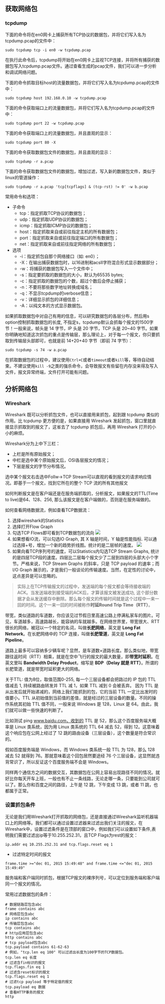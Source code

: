 ## 获取网络包
### tcpdump
下面的命令将在en0网卡上捕获所有TCP协议的数据包，并将它们写入名为tcpdump.pcap的文件中：
```shell
sudo tcpdump tcp -i en0 -w tcpdump.pcap
```

在执行此命令后，tcpdump将开始在en0网卡上监视TCP连接，并将所有捕获的数据包写入tcpdump.pcap文件。通过查看生成的pcap文件，我们可以进一步分析和调试网络问题。

下面的命令抓取目标host的流量数据包，并将它们写入名为tcpdump.pcap的文件中：
```shell
sudo tcpdump host 192.168.0.10 -w tcpdump.pcap
```

下面的命令获取端口上的流量数据包，并将它们写入名为tcpdump.pcap的文件中：
```shell
sudo tcpdump port 22 -w tcpdump.pcap
```

下面的命令获取端口上的流量数据包，并且直观的显示：
```shell
sudo tcpdump port 80 -X
```

下面的命令获取数据包文件的数据包，并且直观的显示：
```shell
sudo tcpdump -r a.pcap
```

下面的命令获取数据包文件的数据包，增加过滤，写入新的数据包文件，类似于linux的管道操作：
```shell
sudo tcpdump -r a.pcap 'tcp[tcpflags] & (tcp-rst) != 0' -w b.pcap
```

常用命令和选项：
- 子命令
    - tcp：指定抓取TCP协议的数据包；
    - udp：指定抓取UDP协议的数据包；
    - icmp：指定抓取ICMP协议的数据包；
    - host：指定抓取来自或前往指定主机的所有数据包；
    - port：指定抓取来自或前往指定端口的所有数据包；
    - net：指定抓取来自或前往指定网络的所有数据包；
- 选项
    - -i：指定抓包自那个网络接口（如: en0）；
    - -X：在输出捕获数据包时，以16进制和acsII字符混合形式显示数据部分；
    - -w：将捕获的数据包写入一个文件中；
    - -s：指定要抓取的数据包的大小，默认为65535 bytes;
    - -c：指定抓取的数据包的个数，超过个数后会停止捕获；
    - -n：不要将那些数字地址转换成域名；
    - -q：不显示tcpdump的verbose信息；
    - -v：详细显示抓包的详细信息；
    - -A：以纯文本的方式显示数据包。

如果抓取数据包中对自己有用的信息，可以研究数据包的各层分布，然后用s option控制抓取数据包的长度, 不指定s，tcpdump默认会抓每个报文的1500字节！一般来说，帧头是 14 字节，IP 头是 20 字节，TCP 头是 20~40 字节。如果你明确地知道这次抓包的重点是传输层，那么理论上，对于每一个报文，你只要抓取到传输层头部即可，也就是前 14+20+40 字节（即前 74 字节）：
```shell
sudo tcpdump -s 74 -w a.pcap
```

在抓取数据包的过程中，建议使用`Ctrl+C`或者`timeout`或者`kill`等，等待自动结束。不建议使用`kill -9`之类的强杀命令，会导致报文有些留在内存没来得及写入文件，报文异常终端，文件打开可能有问题。

## 分析网络包
### Wireshark
Wireshark 既可以分析抓包文件，也可以直接用来抓包，起到跟 tcpdump 类似的作用。比 tcpdump 更方便的是，如果直接用 Wireshark 发起抓包，窗口里就直接显示抓取到的报文了，这省去了 tcpdump 抓包后，再用 Wireshark 打开的小小的麻烦。

Wireshark分为上中下三栏：
- 上栏是所有原始报文；
- 中栏是选中某个原始报文后，OSI各层报文的情况；
- 下层是报文的字节分布情况。

选中某个报文右击选中Follw->TCP Stream可以直观的看到报文的请求响应情况。即基于一个报文，找到它所在的整个 TCP 流的所有其他报文

如何判断报文是在客户端还是在服务端抓取的，分析报文，如果报文的TTL(Time to live)是64、128、256, 那么该报文是在客户端做的，否则是在服务端做的。

如何查看网络数据流，例如查看TCP数据流：
1. 选择wireshark的Statistics
2. 选择打开Flow Graph
3. 勾选TCP Flows即可看到TCP数据包的流向
![](./images/Net-Wireshark-tcp-flows.png)
4. 如果想看IO流，可以勾选IO Graph, 其 X 轴是时间，Y 轴是性能指标. 可以通过选择+号，增加一个新的趋势折线图。统计的是二层帧的速度。
![](./images/Net-Wrewshark-io-graph.png)
5. 如果向看TCP序列号的速度，可以Statistics内勾选TCP Stream Graphs, 统计的是四层TCP段的速度。四层比二层每个报文少了二层到四层的头部大小个字节。严格来说，TCP Stream Graphs 的斜率，只是 TCP payload 的速率；而 I/O Graph 展示的，才是我们一般谈论的传输速度。当然，在定性的讨论中，这点差异是可以忽略的。

> 实际上在TCP传输报文的过程中，发送端的每个报文都会等待接收端的ACK。当发送端收到接受端的ACK后，才算该报文被发送成功, 这个部分数据才会从发送缓存中删除。那么每个报文的传输时间就是这个过程中一来一回的时间。这个一来一回的时间被称作**时延Round Trip Time（RTT）**。

带宽，类似道路的车道数，你应该见过节假日里高速公路上停满私家车的图片。可见，车道越多，高速路越长，能容纳的车就越多。在网络世界里，带宽很大、RTT 很长的网络，被冠以一个特定的名词，叫做**长肥网络**，英文是 **Long Fat Network**。在长肥网络中的 TCP 连接，叫做**长肥管道**，英文是 **Long Fat Pipeline**。

道路上最多可以容纳多少辆车呢？显然，是车道数×道路长度。那么类似地，带宽跟往返时间（RTT）相乘，就是在空中飞行的报文的最大数量，即**带宽时延积**。在英文里叫 **Bandwidth Delay Product**，缩写是 **BDP（Delay 就是 RTT）**。所谓的长肥管道，就是带宽时延积更大的网络。

关于TTL: 值为8位，取值范围0-255, 每一个三层设备都会把路过的 IP 包的 TTL 值减去 1, 持续被路由转发并 TTL 减 1，如果 TTL 减到 0 会被丢弃。
因为 TTL 是从出发后就开始递减的，网络上我们能抓到的包，它的当前 TTL 一定比出发时的值要小。TTL 从初始值到当前值的差值，就是经过的三层设备的数量。不同的操作系统其初始 TTL 值不同，一般来说 Windows 是 128，Linux 是 64。由此，我们就可以做一些快速的判断了。

比如测试 ping www.baidu.com，收到的 TTL 是 52，那么这个百度服务端大概率是 Linux 类系统，因为用 Linux 类系统的 TTL 64 减去 52，得到 12。这意味着这个响应包在公网上经过了 12 跳的路由设备（三层设备），这个数量是符合常识的。

假如百度服务端是 Windows，而 Windows 类系统一般 TTL 为 128，那么 128 减去 52 就得到 76。那就意味着这个回包居然要途经 76 个三层设备，这显然就违背常识了，所以反证这个百度服务端不会是 Windows。

同样两个通信方之间的数据交互，其数据包在公网上容易出现路径不同的情况。就好比你每天开车上班，一般也有不止一条线路，无论走哪一条，只要能到公司就可以了。那么你和百度之间的路径，上午是 12 跳，下午变成 13 跳，或者 11 跳，也都属于正常。

### 设置抓包条件
无论是我们用Wireshark打开抓取的网络包，还是直接通过Wireshark监听机器端口上的网络等。我们都可以通过设置过滤器来过滤出我们关注的报文，在Wireshark中，设置过滤条件是在顶部的窗口中，例如我们可以设置如下条件,表明我们需要过滤出ip等于10.255.252.31，且TCP Flags为rest的报文：

```text
ip.addr eq 10.255.252.31 and tcp.flags.reset eq 1
```

- 过滤特定时间的报文
```text
frame.time >="dec 01, 2015 15:49:48" and frame.time <="dec 01, 2015 15:49:49"
```

服务端和客户端同时抓包，根据TCP报文的裸序列号，可以定位到服务端和客户端同一个报文的情况。

常用过滤数据包的条件：
```shell
# 数据链路层包含abc
frame contains abc
# 网络层包含abc
ip contains abc
# 传输层包含abc
tcp contains abc
# http应用层包含abc
http contains abc
# tcp payload包含abc
tcp.payload contains 61-62-63
# 例如，"tcp.len eq 100" 可以过滤出长度为100字节的TCP数据包。
tcp.len eq 长度
# 过滤含fin标识的报文
tcp.flags.fin eq 1
# 过滤含reset标识的报文
tcp.flags.reset eq 1
# 过滤tcp payload 等于特定值的报文
tcp.payload eq 数据
# 查看HTTP事务的报文
http
```